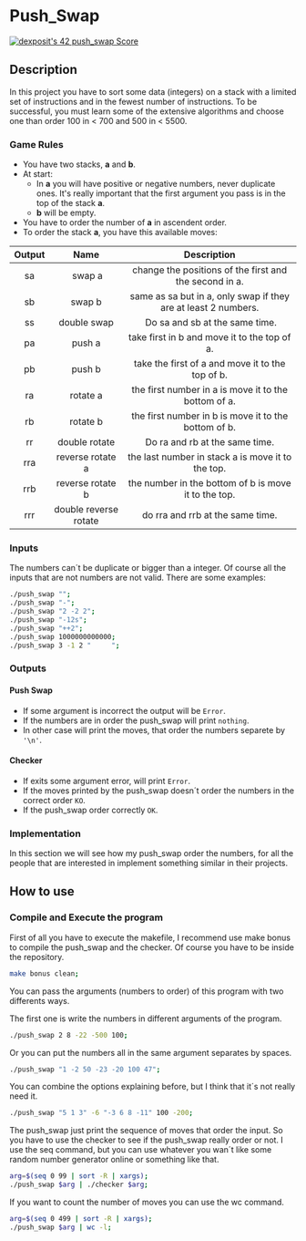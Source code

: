  # Push_Swap
 [![dexposit's 42 push_swap Score](https://badge42.vercel.app/api/v2/cl2hrwxk3011709jppzcysckf/project/2527793)](https://github.com/JaeSeoKim/badge42)
## Description
In this project you have to sort some data (integers) on a stack with a limited set of instructions and in the fewest number of instructions. To be successful, you must learn some of the extensive algorithms and choose one than order 100 in < 700 and 500 in < 5500.
### Game Rules
 - You have two stacks, **a** and **b**.
 - At start:
   - In **a** you will have positive or negative numbers, never duplicate ones. It's really important that the first argument you pass is in the top of the stack **a**.
   - **b** will be empty.
 - You have to order the number of **a** in ascendent order.
 - To order the stack **a**, you have this available moves:

<div align="center">

| Output | Name | Description |
| :---: | :---: | :---:|
| sa | swap a | change the positions of the first and the second in a. |
| sb | swap b | same as sa but in a, only swap if they are at least 2 numbers. |
| ss | double swap | Do sa and sb at the same time. |
| pa | push a | take first in b and move it to the top of a. |
| pb | push b | take the first of a and move it to the top of b. |
| ra | rotate a | the first number in a is move it to the bottom of a. |
| rb | rotate b | the first number in b is move it to the bottom of b. |
| rr | double rotate | Do ra and rb at the same time. |
| rra | reverse rotate a | the last number in stack a is move it to the top. |
| rrb | reverse rotate b | the number in the bottom of b is move it to the top. |
| rrr | double reverse rotate | do rra and rrb at the same time. |

<div align="left">

### Inputs
The numbers can´t be duplicate or bigger than a integer. Of course all the inputs that are not numbers are not valid. There are some examples:
```bash
./push_swap "";
./push_swap "-";
./push_swap "2 -2 2";
./push_swap "-12s";
./push_swap "++2";
./push_swap 1000000000000;
./push_swap 3 -1 2 "     ";
```
### Outputs
#### Push Swap
- If some argument is incorrect the output will be `Error`.
- If the numbers are in order the push_swap will print `nothing`.
- In other case will print the moves, that order the numbers separete by `'\n'`.
#### Checker
- If exits some argument error, will print `Error`.
- If the moves printed by the push_swap doesn´t order the numbers in the correct order `KO`.
- If the push_swap order correctly `OK`.
### Implementation
 In this section we will see how my push_swap order the numbers, for all the people that are interested in implement something similar in their projects.
 
## How to use
### Compile and Execute the program
First of all you have to execute the makefile, I recommend use make bonus to compile the push_swap and the checker. Of course you have to be inside the repository.
```bash
make bonus clean;
```
You can pass the arguments (numbers to order) of this program with two differents ways.

The first one is write the numbers in different arguments of the program.
```bash
./push_swap 2 8 -22 -500 100;
```
Or you can put the numbers all in the same argument separates by spaces.
```bash
./push_swap "1 -2 50 -23 -20 100 47";
```
You can combine the options explaining before, but I think that it´s not really need it.
```bash
./push_swap "5 1 3" -6 "-3 6 8 -11" 100 -200;
```
The push_swap just print the sequence of moves that order the input.  So you have to use the checker to see if the push_swap really order or not.
I use the seq command, but you can use whatever you wan´t like some random number generator online or something like that.
```bash
arg=$(seq 0 99 | sort -R | xargs);
./push_swap $arg | ./checker $arg;
```
If you want to count the number of moves you can use the wc command.
```bash
arg=$(seq 0 499 | sort -R | xargs);
./push_swap $arg | wc -l;
```
